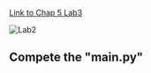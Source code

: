 
[Link to Chap 5 Lab3](https://docs.google.com/presentation/d/1r3h2R9JwK9HK_U2Ia-zncL0BSjHV6Giu6ugNJ6yZpgc/edit#slide=id.g16b5233a379_0_21)

![Lab2](https://nimbus-screenshots.s3.amazonaws.com/s/9258b5aa0c4332a257794f23a5373186.png)

## Compete the "main.py"


